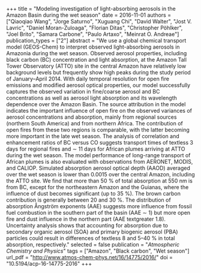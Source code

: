 +++
title = "Modeling investigation of light-absorbing aerosols in the Amazon Basin during the wet season"
date = 2016-11-01
authors = ["Qiaoqiao Wang", "Jorge Saturno", "Xuguang Chi", "David Walter", "Jost V. Lavric", "Daniel Moran-Zuloaga", "Florian Ditas", "Christopher Pöhlker", "Joel Brito", "Samara Carbone", "Paulo Artaxo", "Meinrat O. Andreae"]
publication_types = ["2"]
abstract = "We use a global chemical transport model (GEOS-Chem) to interpret observed light-absorbing aerosols in Amazonia during the wet season. Observed aerosol properties, including black carbon (BC) concentration and light absorption, at the Amazon Tall Tower Observatory (ATTO) site in the central Amazon have relatively low background levels but frequently show high peaks during the study period of January–April 2014. With daily temporal resolution for open fire emissions and modified aerosol optical properties, our model successfully captures the observed variation in fine/coarse aerosol and BC concentrations as well as aerosol light absorption and its wavelength dependence over the Amazon Basin. The source attribution in the model indicates the important influence of open fire on the observed variances of aerosol concentrations and absorption, mainly from regional sources (northern South America) and from northern Africa. The contribution of open fires from these two regions is comparable, with the latter becoming more important in the late wet season. The analysis of correlation and enhancement ratios of BC versus CO suggests transport times of textless 3 days for regional fires and ∼ 11 days for African plumes arriving at ATTO during the wet season. The model performance of long-range transport of African plumes is also evaluated with observations from AERONET, MODIS, and CALIOP. Simulated absorption aerosol optical depth (AAOD) averaged over the wet season is lower than 0.0015 over the central Amazon, including the ATTO site. We find that more than 50 % of total absorption at 550 nm is from BC, except for the northeastern Amazon and the Guianas, where the influence of dust becomes significant (up to 35 %). The brown carbon contribution is generally between 20 and 30 %. The distribution of absorption Ångström exponents (AAE) suggests more influence from fossil fuel combustion in the southern part of the basin (AAE ∼ 1) but more open fire and dust influence in the northern part (AAE textgreater 1.8). Uncertainty analysis shows that accounting for absorption due to secondary organic aerosol (SOA) and primary biogenic aerosol (PBA) particles could result in differences of textless 8 and 5–40 % in total absorption, respectively."
selected = false
publication = "*Atmospheric Chemistry and Physics*"
tags = ["Amazon", "Black carbon", "Wet season"]
url_pdf = "http://www.atmos-chem-phys.net/16/14775/2016/"
doi = "10.5194/acp-16-14775-2016"
+++
